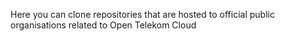Here you can clone repositories that are hosted to official public organisations related to Open Telekom Cloud